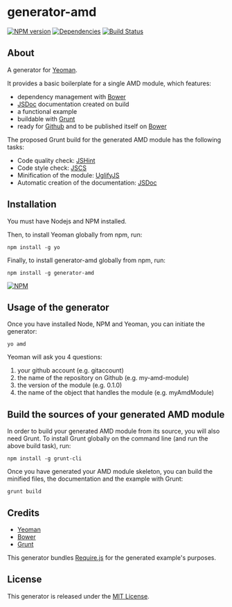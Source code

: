 generator-amd 
=============

[![NPM version](https://badge.fury.io/js/generator-amd.png)](http://badge.fury.io/js/generator-amd)
[![Dependencies](https://david-dm.org/t1st3/generator-amd.png)](https://david-dm.org/t1st3/generator-amd)
[![Build Status](https://travis-ci.org/T1st3/generator-amd.png?branch=master)](https://travis-ci.org/T1st3/generator-amd)


About
-----------

A generator for [Yeoman](http://yeoman.io).

It provides a basic boilerplate for a single AMD module, which features:

* dependency management with [Bower](http://bower.io)
* [JSDoc](http://usejsdoc.org) documentation created on build
* a functional example
* buildable with [Grunt](http://gruntjs.com)
* ready for [Github](https://github.com) and to be published itself on [Bower](http://bower.io)


The proposed Grunt build for the generated AMD module has the following tasks:

* Code quality check: [JSHint](http://jshint.com)
* Code style check: [JSCS](https://npmjs.org/package/jscs)
* Minification of the module: [UglifyJS](http://marijn.haverbeke.nl/uglifyjs)
* Automatic creation of the documentation: [JSDoc](http://usejsdoc.org)


Installation
-----------

You must have Nodejs and NPM installed. 

Then, to install Yeoman globally from npm, run:

```
npm install -g yo
```

Finally, to install generator-amd globally from npm, run:

```
npm install -g generator-amd
```

[![NPM](https://nodei.co/npm/generator-amd.png?compact=true)](https://nodei.co/npm/generator-amd/)





Usage of the generator
-----------

Once you have installed Node, NPM and Yeoman, you can initiate the generator:

```
yo amd
```

Yeoman will ask you 4 questions:

1. your github account (e.g. gitaccount)
2. the name of the repository on Github (e.g. my-amd-module)
3. the version of the module (e.g. 0.1.0)
4. the name of the object that handles the module (e.g. myAmdModule)


Build the sources of your generated AMD module
-----------

In order to build your generated AMD module from its source, you will also need Grunt. To install Grunt globally on the command line (and run the above build task), run:

```
npm install -g grunt-cli
```

Once you have generated your AMD module skeleton, you can build the minified files, the documentation and the example with Grunt:

```
grunt build
```


Credits
-----------

* [Yeoman](http://yeoman.io)
* [Bower](http://bower.io)
* [Grunt](http://gruntjs.com)

This generator bundles [Require.js](http://requirejs.org/) for the generated example's purposes.



License
-----------

This generator is released under the [MIT License](https://github.com/T1st3/generator-amd/blob/master/LICENSE).
